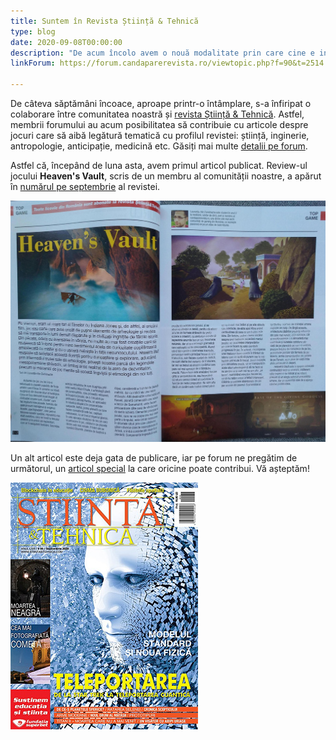 ```yaml
---
title: Suntem în Revista Știință & Tehnică
type: blog
date: 2020-09-08T00:00:00
description: "De acum încolo avem o nouă modalitate prin care cine e interesat poate să contribuie la susținerea site-ului și forumului nostru. Jaunty, administratorul nevăzut care stă în spatele firelor care alimentează tot ce citiți pe aici, a deschis un cont de Patreon unde puteți contribui cu orice sumă care să ajute la acoperirea costurilor lunare de funcționare a serverelor"
linkForum: https://forum.candaparerevista.ro/viewtopic.php?f=90&t=2514

---
```


De câteva săptămâni încoace, aproape printr-o întâmplare, s-a înfiripat o colaborare între comunitatea noastră și [revista Știință & Tehnică](https://stiintasitehnica.com/). Astfel, membrii forumului au acum posibilitatea să contribuie cu articole despre jocuri care să aibă legătură tematică cu profilul revistei: știință, inginerie, antropologie, anticipație, medicină etc. Găsiți mai multe [detalii pe forum](https://forum.candaparerevista.ro/viewtopic.php?f=90&t=2514).

Astfel că, începând de luna asta, avem primul articol publicat. Review-ul jocului **Heaven's Vault**, scris de un membru al comunității noastre, a apărut în [numărul pe septembrie](https://scontent.fotp3-3.fna.fbcdn.net/v/t1.0-9/118722374_3285201961547640_1336186719365648367_n.jpg?_nc_cat=102&_nc_sid=e3f864&_nc_ohc=PYY65tdDTbIAX_ip-vJ&_nc_ht=scontent.fotp3-3.fna&oh=2321d3732f1a00268b612cb4e6ac58c4&oe=5F7D685F) al revistei.

![](images/st-01.jpg)

Un alt articol este deja gata de publicare, iar pe forum ne pregătim de următorul, un [articol special](https://forum.candaparerevista.ro/viewtopic.php?f=90&t=2515) la care oricine poate contribui. Vă așteptăm!

![](images/st-00.jpg)
